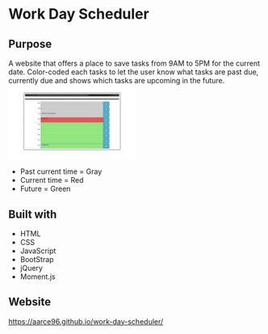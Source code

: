 # Work Day Scheduler

## Purpose
A website that offers a place to save tasks from 9AM to 5PM for the current date. Color-coded each tasks to let the user know what tasks are past due, currently due and shows which tasks are upcoming in the future.
<br/>
<img width="50%" src="assets/images/work-day-scheduler-img.png">
* Past current time = Gray
* Current time = Red
* Future = Green

## Built with
* HTML
* CSS
* JavaScript
* BootStrap
* jQuery
* Moment.js

## Website 
https://aarce96.github.io/work-day-scheduler/